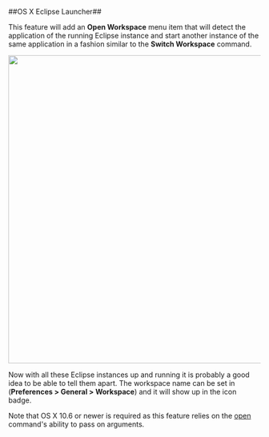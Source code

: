 ##OS X Eclipse Launcher##


This feature will add an **Open Workspace** menu item that will detect the application of the running Eclipse instance and start another instance of the same application in a fashion similar to the **Switch Workspace** command.

<img src="https://raw.github.com/turesheim/eclipse-utilities/master/images/osx-launcher.jpg" width="616px"/>

Now with all these Eclipse instances up and running it is probably a good idea to be able to tell them apart. The workspace name can be set in (**Preferences > General > Workspace**) and it will show up in the icon badge.

Note that OS X 10.6 or newer is required as this feature relies on the [open](http://developer.apple.com/library/mac/#documentation/Darwin/Reference/ManPages/man1/open.1.html) command's ability to pass on arguments.